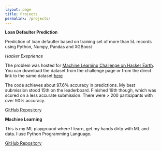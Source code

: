 ```yaml
---
layout: page
title: Projects
permalink: /projects/
---
```


__**Loan Defaulter Prediction**__

Prediction of loan defaulter based on training set of more than 5L records using Python, Numpy, Pandas and XGBoost

*Hacker Exeprience*

The problem was hosted for [Machine Learning Challenge on Hacker Earth](https://www.hackerearth.com/problem/machine-learning/bank-fears-loanliness/). You can download the dataset from the challenge page or from the direct link to the same dataset [here](https://he-s3.s3.amazonaws.com/media/hackathon/machine-learning-challenge-one/bank-fears-loanliness/898ce544-0-MLChallenge_1Datac63af4e.zip)

The code achieves about 97.6% accuracy in predictions. My best submission stood 15th on the leaderboard. Finished 19th though, which was scored on a less accurate submission. There were > 200 participants with over 90% accuracy. 

[GitHub Repository](https://github.com/avannaldas/Loan-Defaulter-Prediction-Machine-Learning)


__**Machine Learning**__

This is my ML playground where I learn, get my hands dirty with ML and data. I use Python Programming Language. 

[GitHub Repository](https://github.com/avannaldas/Machine-Learning)

